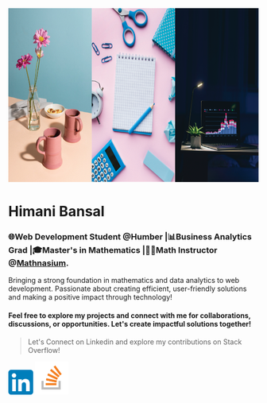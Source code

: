 <img src="./himani.png" alt="This is my vibe. Welcome to my Github Account!" width="900" height="350">

# Himani Bansal

### 🌐Web Development Student @Humber |📊Business Analytics Grad |🎓Master's in Mathematics |🧑‍🏫Math Instructor @[Mathnasium](https://www.mathnasium.com/ca/). 

Bringing a strong foundation in mathematics and data analytics to web development. Passionate about creating efficient, user-friendly solutions and making a positive impact through technology!

#### Feel free to explore my projects and connect with me for collaborations, discussions, or opportunities. Let's create impactful solutions together!

>Let's Connect on Linkedin and explore my contributions on Stack Overflow!

[<img src="./LinkedIn_icon.svg.png" alt="Linkedin" width="50" height="50">](https://www.linkedin.com/in/himani-bansal-8bb2532a4/)       [<img src="./Stack_Overflow_icon.svg.png" alt="StackOverFlow" width="67" height="67">](https://stackoverflow.com/users/27218588/himani-bansal)


